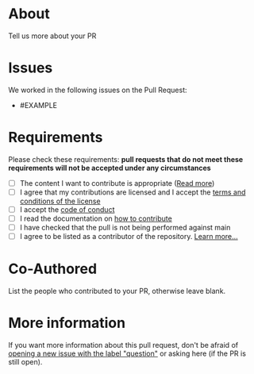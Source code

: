 # About

Tell us more about your PR

# Issues

We worked in the following issues on the Pull Request:
* #EXAMPLE

# Requirements
Please check these requirements:
**pull requests that do not meet these requirements will not be accepted under any circumstances**
- [ ] The content I want to contribute is appropriate ([Read more](https://spotify.piscinadeentropia.es/docs_contributing/#content-to-collaborate-with))
- [ ] I agree that my contributions are licensed and I accept the [terms and conditions of the license](https://spotify.piscinadeentropia.es/docs_license/)
- [ ] I accept the [code of conduct](https://github.com/Isaaker/Spotify-AdsList/blob/main/CODE_OF_CONDUCT.md)
- [ ] I read the documentation on [how to contribute](https://spotify.piscinadeentropia.es/docs_contributing/)
- [ ] I have checked that the pull is not being performed against main
- [ ] I agree to be listed as a contributor of the repository. [Learn more...](https://spotify.piscinadeentropia.es/docs_contributing/#appear-as-a-contributor)

# Co-Authored

List the people who contributed to your PR, otherwise leave blank.

# More information

If you want more information about this pull request, don't be afraid of [opening a new issue with the label "question"](https://github.com/Isaaker/Spotify-AdsList/issues/new?assignees=isaaker&labels=question) or asking here (if the PR is still open).
